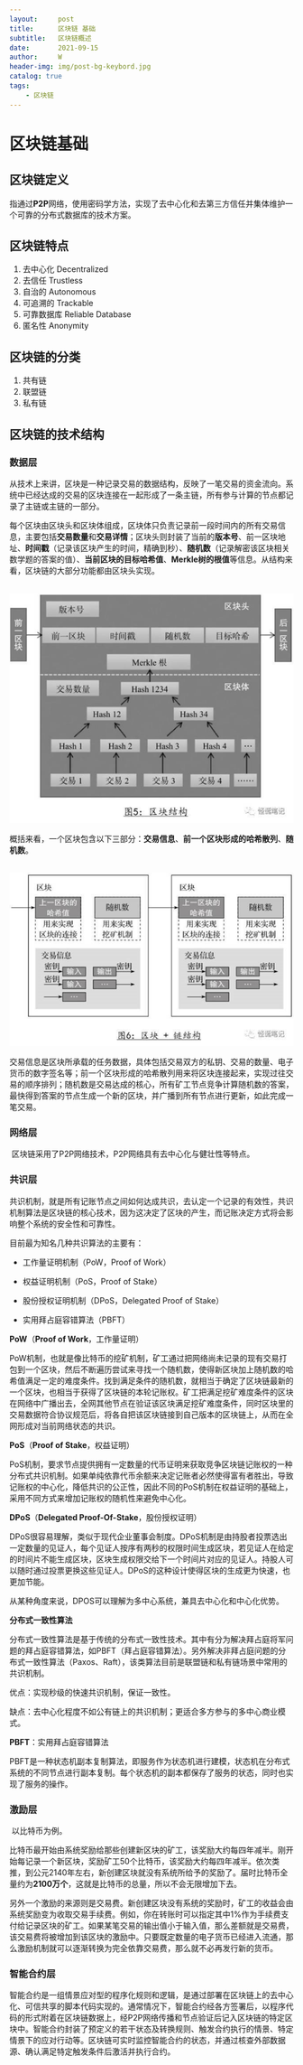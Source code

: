 ```yaml
---
layout: 	post
title: 		区块链 基础
subtitle:	区块链概述
date:		2021-09-15
author: 	W
header-img: img/post-bg-keybord.jpg
catalog: true
tags: 
    - 区块链
---
```


# 区块链基础

## 区块链定义

指通过**P2P**网络，使用密码学方法，实现了去中心化和去第三方信任并集体维护一个可靠的分布式数据库的技术方案。

## 区块链特点

1. 去中心化 Decentralized
2. 去信任 Trustless
3. 自治的 Autonomous
4. 可追溯的 Trackable
5. 可靠数据库 Reliable Database
6. 匿名性 Anonymity

## 区块链的分类

1. 共有链
2. 联盟链
3. 私有链

## 区块链的技术结构

### 数据层

​	从技术上来讲，区块是一种记录交易的数据结构，反映了一笔交易的资金流向。系统中已经达成的交易的区块连接在一起形成了一条主链，所有参与计算的节点都记录了主链或主链的一部分。

​	每个区块由区块头和区块体组成，区块体只负责记录前一段时间内的所有交易信息，主要包括**交易数量**和**交易详情**；区块头则封装了当前的**版本号**、前一区块地址、**时间戳**（记录该区块产生的时间，精确到秒）、**随机数**（记录解密该区块相关数学题的答案的值）、**当前区块的目标哈希值**、**Merkle树的根值**等信息。从结构来看，区块链的大部分功能都由区块头实现。

​	![struct](https://raw.githubusercontent.com/tiehanwang/tiehanwang.github.io/master/img/doc-bit-struct.jpg)

​	概括来看，一个区块包含以下三部分：**交易信息**、**前一个区块形成的哈希散列**、**随机数**。

​	![](https://raw.githubusercontent.com/tiehanwang/tiehanwang.github.io/master/img/doc-bit-link.jpg)

​	交易信息是区块所承载的任务数据，具体包括交易双方的私钥、交易的数量、电子货币的数字签名等；前一个区块形成的哈希散列用来将区块连接起来，实现过往交易的顺序排列；随机数是交易达成的核心，所有矿工节点竞争计算随机数的答案，最快得到答案的节点生成一个新的区块，并广播到所有节点进行更新，如此完成一笔交易。



### 网络层

​	区块链采用了P2P网络技术，P2P网络具有去中心化与健壮性等特点。

### 共识层

​	共识机制，就是所有记账节点之间如何达成共识，去认定一个记录的有效性，共识机制算法是区块链的核心技术，因为这决定了区块的产生，而记账决定方式将会影响整个系统的安全性和可靠性。

目前最为知名几种共识算法的主要有：

- 工作量证明机制（PoW，Proof of Work）

- 权益证明机制（PoS，Proof of Stake）

- 股份授权证明机制（DPoS，Delegated Proof of Stake）

- 实用拜占庭容错算法（PBFT）

**PoW**（**Proof of Work**，工作量证明）

​	PoW机制，也就是像比特币的挖矿机制，矿工通过把网络尚未记录的现有交易打包到一个区块，然后不断遍历尝试来寻找一个随机数，使得新区块加上随机数的哈希值满足一定的难度条件。找到满足条件的随机数，就相当于确定了区块链最新的一个区块，也相当于获得了区块链的本轮记账权。矿工把满足挖矿难度条件的区块在网络中广播出去，全网其他节点在验证该区块满足挖矿难度条件，同时区块里的交易数据符合协议规范后，将各自把该区块链接到自己版本的区块链上，从而在全网形成对当前网络状态的共识。

**PoS**（**Proof of Stake**，权益证明）

​	PoS机制，要求节点提供拥有一定数量的代币证明来获取竞争区块链记账权的一种分布式共识机制。如果单纯依靠代币余额来决定记账者必然使得富有者胜出，导致记账权的中心化，降低共识的公正性，因此不同的PoS机制在权益证明的基础上，采用不同方式来增加记账权的随机性来避免中心化。

**DPoS**（**Delegated Proof-Of-Stake**，股份授权证明）

​	DPoS很容易理解，类似于现代企业董事会制度。DPoS机制是由持股者投票选出一定数量的见证人，每个见证人按序有两秒的权限时间生成区块，若见证人在给定的时间片不能生成区块，区块生成权限交给下一个时间片对应的见证人。持股人可以随时通过投票更换这些见证人。DPoS的这种设计使得区块的生成更为快速，也更加节能。

从某种角度来说，DPOS可以理解为多中心系统，兼具去中心化和中心化优势。

**分布式一致性算法**

​	分布式一致性算法是基于传统的分布式一致性技术。其中有分为解决拜占庭将军问题的拜占庭容错算法，如PBFT（拜占庭容错算法）。另外解决非拜占庭问题的分布式一致性算法（Paxos、Raft），该类算法目前是联盟链和私有链场景中常用的共识机制。

优点：实现秒级的快速共识机制，保证一致性。

缺点：去中心化程度不如公有链上的共识机制；更适合多方参与的多中心商业模式。

**PBFT**：实用拜占庭容错算法

​	PBFT是一种状态机副本复制算法，即服务作为状态机进行建模，状态机在分布式系统的不同节点进行副本复制。每个状态机的副本都保存了服务的状态，同时也实现了服务的操作。

### 激励层

​	以比特币为例。

​	比特币最开始由系统奖励给那些创建新区块的矿工，该奖励大约每四年减半。刚开始每记录一个新区块，奖励矿工50个比特币，该奖励大约每四年减半。依次类推，到公元2140年左右，新创建区块就没有系统所给予的奖励了。届时比特币全量约为**2100万个**，这就是比特币的总量，所以不会无限增加下去。

​	另外一个激励的来源则是交易费。新创建区块没有系统的奖励时，矿工的收益会由系统奖励变为收取交易手续费。例如，你在转账时可以指定其中1%作为手续费支付给记录区块的矿工。如果某笔交易的输出值小于输入值，那么差额就是交易费，该交易费将被增加到该区块的激励中。只要既定数量的电子货币已经进入流通，那么激励机制就可以逐渐转换为完全依靠交易费，那么就不必再发行新的货币。

### 智能合约层

​	智能合约是一组情景应对型的程序化规则和逻辑，是通过部署在区块链上的去中心化、可信共享的脚本代码实现的。通常情况下，智能合约经各方签署后，以程序代码的形式附着在区块链数据上，经P2P网络传播和节点验证后记入区块链的特定区块中。智能合约封装了预定义的若干状态及转换规则、触发合约执行的情景、特定情景下的应对行动等。区块链可实时监控智能合约的状态，并通过核查外部数据源、确认满足特定触发条件后激活并执行合约。

